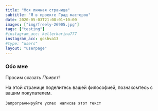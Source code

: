 ```yaml
---
title: "Моя личная страница"
subtitle: "Я в проекте Град мастеров"
date: 2020-05-03T21:08:01+10:00
images: ["img/freely-26905.jpg"]
tags: ["testing"]
#instagram_acc: kellerkarina777
instagram_acc: goshva13
#type: "users"
layout: "userpage"
---
```


### Обо мне
Просим сказать  *Привет*!

На этой странице поделитесь вашей философией, познакомтесь с вашим покупателем.

```Запрограммируйте успех ```
```написав этот текст```
